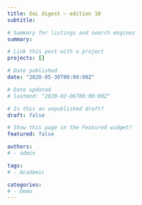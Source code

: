 ```yaml
---
title: OoL digest — edition 10
subtitle: 

# Summary for listings and search engines
summary: 

# Link this post with a project
projects: []

# Date published
date: "2020-05-30T00:00:00Z"

# Date updated
# lastmod: "2020-02-06T00:00:00Z"

# Is this an unpublished draft?
draft: false

# Show this page in the Featured widget?
featured: false

authors:
# - admin

tags:
# - Academic

categories:
# - Demo
---
```


